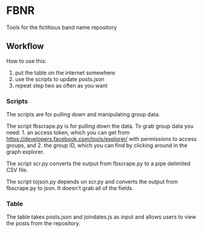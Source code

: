 FBNR
====

Tools for the fictitious band name repository

## Workflow
How to use this:

1. put the table on the internet somewhere
2. use the scripts to update posts.json
3. repeat step two as often as you want

### Scripts
The scripts are for pulling down and manipulating group data. 

The script fbscrape.py is for pulling down the data. To grab group data you need: 1. an access token, which you can get from https://developers.facebook.com/tools/explorer/ with permissions to access groups, and 2. the group ID, which you can find by clicking around in the graph explorer.

The script scr.py converts the output from fbscrape.py to a pipe delimited CSV file.

The script tojson.py depends on scr.py and converts the output from fbscrape.py to json. It doesn't grab all of the fields.

### Table
The table takes posts.json and joindates.js as input and allows users to view the posts from the repository.

